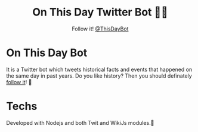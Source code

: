 <h1 align="center">On This Day Twitter Bot 🤖🔎</h1>
<p align="center">Follow it! <a href="http:www.twitter.com/ThisDayBot" target="blank">@ThisDayBot</a></p>

# On This Day Bot
It is a Twitter bot which tweets historical facts and events that happened on the same day in past years. Do you like history? Then you should definately <a href="http:www.twitter.com/ThisDayBot" target="blank">follow it</a>! 🤩

# Techs
Developed with Nodejs and both Twit and WikiJs modules.🚀
